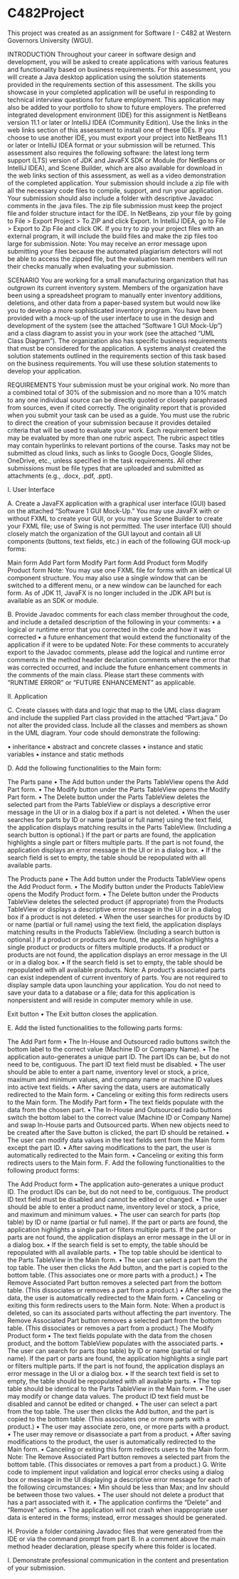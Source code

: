 # C482Project
This project was created as an assignment for Software I - C482 at Western Governors University (WGU).

INTRODUCTION Throughout your career in software design and development, you will be asked to create applications with various features and functionality based on business requirements. For this assessment, you will create a Java desktop application using the solution statements provided in the requirements section of this assessment. The skills you showcase in your completed application will be useful in responding to technical interview questions for future employment. This application may also be added to your portfolio to show to future employers. The preferred integrated development environment (IDE) for this assignment is NetBeans version 11.1 or later or IntelliJ IDEA (Community Edition). Use the links in the web links section of this assessment to install one of these IDEs. If you choose to use another IDE, you must export your project into NetBeans 11.1 or later or IntelliJ IDEA format or your submission will be returned. This assessment also requires the following software: the latest long term support (LTS) version of JDK and JavaFX SDK or Module (for NetBeans or IntelliJ IDEA), and Scene Builder, which are also available for download in the web links section of this assessment, as well as a video demonstration of the completed application. Your submission should include a zip file with all the necessary code files to compile, support, and run your application. Your submission should also include a folder with descriptive Javadoc comments in the .java files. The zip file submission must keep the project file and folder structure intact for the IDE. In NetBeans, zip your file by going to File > Export Project > To ZIP and click Export. In IntelliJ IDEA, go to File > Export to Zip File and click OK. If you try to zip your project files with an external program, it will include the build files and make the zip files too large for submission. Note: You may receive an error message upon submitting your files because the automated plagiarism detectors will not be able to access the zipped file, but the evaluation team members will run their checks manually when evaluating your submission.

SCENARIO You are working for a small manufacturing organization that has outgrown its current inventory system. Members of the organization have been using a spreadsheet program to manually enter inventory additions, deletions, and other data from a paper-based system but would now like you to develop a more sophisticated inventory program. You have been provided with a mock-up of the user interface to use in the design and development of the system (see the attached “Software 1 GUI Mock-Up”) and a class diagram to assist you in your work (see the attached “UML Class Diagram”). The organization also has specific business requirements that must be considered for the application. A systems analyst created the solution statements outlined in the requirements section of this task based on the business requirements. You will use these solution statements to develop your application.

REQUIREMENTS Your submission must be your original work. No more than a combined total of 30% of the submission and no more than a 10% match to any one individual source can be directly quoted or closely paraphrased from sources, even if cited correctly. The originality report that is provided when you submit your task can be used as a guide. You must use the rubric to direct the creation of your submission because it provides detailed criteria that will be used to evaluate your work. Each requirement below may be evaluated by more than one rubric aspect. The rubric aspect titles may contain hyperlinks to relevant portions of the course. Tasks may not be submitted as cloud links, such as links to Google Docs, Google Slides, OneDrive, etc., unless specified in the task requirements. All other submissions must be file types that are uploaded and submitted as attachments (e.g., .docx, .pdf, .ppt).

I. User Interface

A. Create a JavaFX application with a graphical user interface (GUI) based on the attached “Software 1 GUI Mock-Up.” You may use JavaFX with or without FXML to create your GUI, or you may use Scene Builder to create your FXML file; use of Swing is not permitted. The user interface (UI) should closely match the organization of the GUI layout and contain all UI components (buttons, text fields, etc.) in each of the following GUI mock-up forms:

Main form
Add Part form
Modify Part form
Add Product form
Modify Product form
Note: You may use one FXML file for forms with an identical UI component structure. You may also use a single window that can be switched to a different menu, or a new window can be launched for each form. As of JDK 11, JavaFX is no longer included in the JDK API but is available as an SDK or module.

B. Provide Javadoc comments for each class member throughout the code, and include a detailed description of the following in your comments: • a logical or runtime error that you corrected in the code and how it was corrected • a future enhancement that would extend the functionality of the application if it were to be updated Note: For these comments to accurately export to the Javadoc comments, please add the logical and runtime error comments in the method header declaration comments where the error that was corrected occurred, and include the future enhancement comments in the comments of the main class. Please start these comments with “RUNTIME ERROR” or “FUTURE ENHANCEMENT” as applicable.

II. Application

C. Create classes with data and logic that map to the UML class diagram and include the supplied Part class provided in the attached “Part.java.” Do not alter the provided class. Include all the classes and members as shown in the UML diagram. Your code should demonstrate the following:

• inheritance • abstract and concrete classes • instance and static variables • instance and static methods

D. Add the following functionalities to the Main form:

The Parts pane • The Add button under the Parts TableView opens the Add Part form. • The Modify button under the Parts TableView opens the Modify Part form. • The Delete button under the Parts TableView deletes the selected part from the Parts TableView or displays a descriptive error message in the UI or in a dialog box if a part is not deleted. • When the user searches for parts by ID or name (partial or full name) using the text field, the application displays matching results in the Parts TableView. (Including a search button is optional.) If the part or parts are found, the application highlights a single part or filters multiple parts. If the part is not found, the application displays an error message in the UI or in a dialog box. • If the search field is set to empty, the table should be repopulated with all available parts.

The Products pane • The Add button under the Products TableView opens the Add Product form. • The Modify button under the Products TableView opens the Modify Product form. • The Delete button under the Products TableView deletes the selected product (if appropriate) from the Products TableView or displays a descriptive error message in the UI or in a dialog box if a product is not deleted. • When the user searches for products by ID or name (partial or full name) using the text field, the application displays matching results in the Products TableView. (Including a search button is optional.) If a product or products are found, the application highlights a single product or products or filters multiple products. If a product or products are not found, the application displays an error message in the UI or in a dialog box. • If the search field is set to empty, the table should be repopulated with all available products. Note: A product’s associated parts can exist independent of current inventory of parts. You are not required to display sample data upon launching your application. You do not need to save your data to a database or a file; data for this application is nonpersistent and will reside in computer memory while in use.

Exit button • The Exit button closes the application.

E. Add the listed functionalities to the following parts forms:

The Add Part form • The In-House and Outsourced radio buttons switch the bottom label to the correct value (Machine ID or Company Name). • The application auto-generates a unique part ID. The part IDs can be, but do not need to be, contiguous.
The part ID text field must be disabled. • The user should be able to enter a part name, inventory level or stock, a price, maximum and minimum values, and company name or machine ID values into active text fields. • After saving the data, users are automatically redirected to the Main form. • Canceling or exiting this form redirects users to the Main form.
The Modify Part form • The text fields populate with the data from the chosen part. • The In-House and Outsourced radio buttons switch the bottom label to the correct value (Machine ID or Company Name) and swap In-House parts and Outsourced parts. When new objects need to be created after the Save button is clicked, the part ID should be retained. • The user can modify data values in the text fields sent from the Main form except the part ID. • After saving modifications to the part, the user is automatically redirected to the Main form. • Canceling or exiting this form redirects users to the Main form.
F. Add the following functionalities to the following product forms:

The Add Product form • The application auto-generates a unique product ID. The product IDs can be, but do not need to be, contiguous.
The product ID text field must be disabled and cannot be edited or changed. • The user should be able to enter a product name, inventory level or stock, a price, and maximum and minimum values. • The user can search for parts (top table) by ID or name (partial or full name). If the part or parts are found, the application highlights a single part or filters multiple parts. If the part or parts are not found, the application displays an error message in the UI or in a dialog box. • If the search field is set to empty, the table should be repopulated with all available parts. • The top table should be identical to the Parts TableView in the Main form. • The user can select a part from the top table. The user then clicks the Add button, and the part is copied to the bottom table. (This associates one or more parts with a product.) • The Remove Associated Part button removes a selected part from the bottom table. (This dissociates or removes a part from a product.) • After saving the data, the user is automatically redirected to the Main form. • Canceling or exiting this form redirects users to the Main form. Note: When a product is deleted, so can its associated parts without affecting the part inventory. The Remove Associated Part button removes a selected part from the bottom table. (This dissociates or removes a part from a product.)
The Modify Product form • The text fields populate with the data from the chosen product, and the bottom TableView populates with the associated parts. • The user can search for parts (top table) by ID or name (partial or full name). If the part or parts are found, the application highlights a single part or filters multiple parts. If the part is not found, the application displays an error message in the UI or a dialog box. • If the search text field is set to empty, the table should be repopulated with all available parts. • The top table should be identical to the Parts TableView in the Main form. • The user may modify or change data values.
The product ID text field must be disabled and cannot be edited or changed. • The user can select a part from the top table. The user then clicks the Add button, and the part is copied to the bottom table. (This associates one or more parts with a product.) • The user may associate zero, one, or more parts with a product. • The user may remove or disassociate a part from a product. • After saving modifications to the product, the user is automatically redirected to the Main form. • Canceling or exiting this form redirects users to the Main form. Note: The Remove Associated Part button removes a selected part from the bottom table. (This dissociates or removes a part from a product.)
G. Write code to implement input validation and logical error checks using a dialog box or message in the UI displaying a descriptive error message for each of the following circumstances: • Min should be less than Max; and Inv should be between those two values. • The user should not delete a product that has a part associated with it. • The application confirms the “Delete” and “Remove” actions. • The application will not crash when inappropriate user data is entered in the forms; instead, error messages should be generated.

H. Provide a folder containing Javadoc files that were generated from the IDE or via the command prompt from part B. In a comment above the main method header declaration, please specify where this folder is located.

I. Demonstrate professional communication in the content and presentation of your submission.

